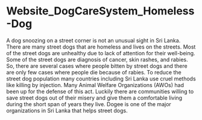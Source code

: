 # Website_DogCareSystem_Homeless-Dog
A dog snoozing on a street corner is not an unusual sight in Sri Lanka. There are many street dogs that are homeless and lives on the streets. Most of the street dogs are unhealthy due to lack of attention for their well-being. Some of the street dogs are diagnosis of cancer, skin rashes, and rabies. So, there are several cases where people bitten by street dogs and there are only few cases where people die because of rabies. To reduce the street dog population many countries including Sri Lanka use cruel methods like killing by injection. Many Animal Welfare Organizations (AWOs) had been up for the defense of this act. Luckily there are communities willing to save street dogs out of their misery and give them a comfortable living during the short span of years they live. Dogee is one of the major organizations in Sri Lanka that helps street dogs.
